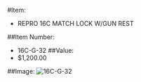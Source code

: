 #Item:
* REPRO 16C MATCH LOCK W/GUN REST



##Item Number:
* 16C-G-32
##Value:
* $1,200.00

##Image:
![16C-G-32](../../Images/16C-G-32.jpg)


